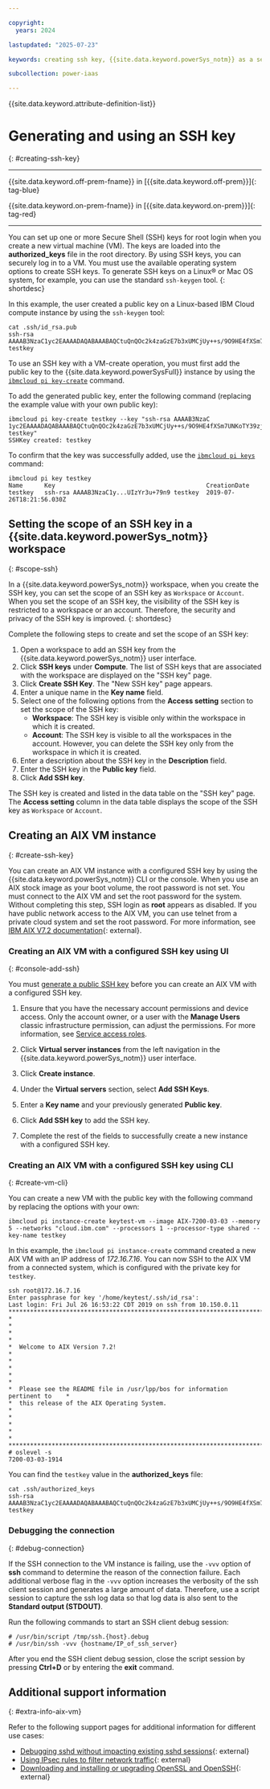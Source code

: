 ```yaml
---

copyright:
  years: 2024

lastupdated: "2025-07-23"

keywords: creating ssh key, {{site.data.keyword.powerSys_notm}} as a service, private cloud, before you begin, terminology, video, how-to

subcollection: power-iaas

---
```


{{site.data.keyword.attribute-definition-list}}

# Generating and using an SSH key
{: #creating-ssh-key}

---

{{site.data.keyword.off-prem-fname}} in [{{site.data.keyword.off-prem}}]{: tag-blue}


{{site.data.keyword.on-prem-fname}} in [{{site.data.keyword.on-prem}}]{: tag-red}


---



You can set up one or more Secure Shell (SSH) keys for root login when you create a new virtual machine (VM). The keys are loaded into the **authorized_keys** file in the root directory. By using SSH keys, you can securely log in to a VM. You must use the available operating system options to create SSH keys. To generate SSH keys on a Linux&reg; or Mac OS system, for example, you can use the standard `ssh-keygen` tool.
{: shortdesc}







In this example, the user created a public key on a Linux-based IBM Cloud compute instance by using the `ssh-keygen` tool:

```text
cat .ssh/id_rsa.pub
ssh-rsa AAAAB3NzaC1yc2EAAAADAQABAAABAQCtuQnQOc2k4zaGzE7b3xUMCjUy++s/9O9HE4fXSm7UNKoTY39zjQ8mhOwaA3HEo12tOdzdFDYHHWNOYufCcFFk61CAL6HyQGGClib1nFc1xUcgTI9Dee8zzaAsN8mIIr1CgbRELhvOsTv23U4QddpfjkcVoKfF0BAtxgauvooQdPZBoxa2rsD+BvcWnjglkYWG2aBbuzFvSl1fLMihjfej8w1lxbcsYEcJg2X96NJPLmLsEJ+XwoXfVuv0X4z8IoBzZ8UbyTlrDv73EAH34GViYfZFbrIaNnwnz/f/tuOKcINihH72YP+oZn9JeiHQ+hKpMqJAmOK2UIzYr3u+79n9 testkey
```



To use an SSH key with a VM-create operation, you must first add the public key to the {{site.data.keyword.powerSysFull}} instance by using the [`ibmcloud pi key-create`](/docs/power-iaas?topic=power-iaas-power-iaas-cli-reference#ibmcloud-pi-key-create) command.


To add the generated public key, enter the following command (replacing the example value with your own public key):

```text
ibmcloud pi key-create testkey --key "ssh-rsa AAAAB3NzaC
1yc2EAAAADAQABAAABAQCtuQnQOc2k4zaGzE7b3xUMCjUy++s/9O9HE4fXSm7UNKoTY39zjQ8mhOwaA3HEo12tOdzdFDYHHWNOYufCcFFk61CAL6HyQGGClib1nFc1xUcgTI9Dee8zzaAsN8mIIr1CgbRELhvOsTv23U4QddpfjkcVoKfF0BAtxgauvooQdPZBoxa2rsD+BvcWnjglkYWG2aBbuzFvSl1fLMihjfej8w1lxbcsYEcJg2X96NJPLmLsEJ+XwoXfVuv0X4z8IoBzZ8UbyTlrDv73EAH34GViYfZFbrIaNnwnz/f/tuOKcINihH72YP+oZn9JeiHQ+hKpMqJAmOK2UIzYr3u+79n9 testkey"
SSHKey created: testkey
```

To confirm that the key was successfully added, use the [`ibmcloud pi keys`](/docs/power-iaas?topic=power-iaas-power-iaas-cli-reference#ibmcloud-pi-keys) command:

```text
ibmcloud pi key testkey
Name      Key                                          CreationDate
testkey   ssh-rsa AAAAB3NzaC1y...UIzYr3u+79n9 testkey  2019-07-26T18:21:56.030Z
```









## Setting the scope of an SSH key in a {{site.data.keyword.powerSys_notm}} workspace
{: #scope-ssh}

In a {{site.data.keyword.powerSys_notm}} workspace, when you create the SSH key, you can set the scope of an SSH key as `Workspace` or `Account`. When you set the scope of an SSH key, the visibility of the SSH key is restricted to a workspace or an account. Therefore, the security and privacy of the SSH key is improved.
{: shortdesc}

Complete the following steps to create and set the scope of an SSH key:

1. Open a workspace to add an SSH key from the {{site.data.keyword.powerSys_notm}} user interface.
2. Click **SSH keys** under **Compute**. The list of SSH keys that are associated with the workspace are displayed on the "SSH key" page.
3. Click **Create SSH Key**. The "New SSH key" page appears.
4. Enter a unique name in the **Key name** field.
5. Select one of the following options from the **Access setting** section to set the scope of the SSH key:
   - **Workspace**: The SSH key is visible only within the workspace in which it is created.
   - **Account**: The SSH key is visible to all the workspaces in the account. However, you can delete the SSH key only from the workspace in which it is created.
6. Enter a description about the SSH key in the **Description** field.
7. Enter the SSH key in the **Public key** field.
8. Click **Add SSH key**.

The SSH key is created and listed in the data table on the "SSH key" page. The **Access setting** column in the data table displays the scope of the SSH key as `Workspace` or `Account`.




## Creating an AIX VM instance
{: #create-ssh-key}

You can create an AIX VM instance with a configured SSH key by using the {{site.data.keyword.powerSys_notm}} CLI or the console. When you use an AIX stock image as your boot volume, the root password is not set. You must connect to the AIX VM and set the root password for the system. Without completing this step, SSH login as **root** appears as disabled. If you have public network access to the AIX VM, you can use telnet from a private cloud system and set the root password. For more information, see [IBM AIX V7.2 documentation](https://www.ibm.com/docs/en/aix/7.2){: external}.

### Creating an AIX VM with a configured SSH key using UI
{: #console-add-ssh}

You must [generate a public SSH key](#creating-ssh-key) before you can create an AIX VM with a configured SSH key.

1. Ensure that you have the necessary account permissions and device access. Only the account owner, or a user with the **Manage Users** classic infrastructure permission, can adjust the permissions. For more information, see [Service access roles](/docs/power-iaas?topic=power-iaas-managing-resources-and-users#service-access-roles).

2. Click **Virtual server instances** from the left navigation in the {{site.data.keyword.powerSys_notm}} user interface.

3. Click **Create instance**.

4. Under the **Virtual servers** section, select **Add SSH Keys**.

5. Enter a **Key name** and your previously generated **Public key**.

6. Click **Add SSH key** to add the SSH key.

7. Complete the rest of the fields to successfully create a new instance with a configured SSH key.

### Creating an AIX VM with a configured SSH key using CLI
{: #create-vm-cli}

You can create a new VM with the public key with the following command by replacing the options with your own:

```text
ibmcloud pi instance-create keytest-vm --image AIX-7200-03-03 --memory 5 --networks "cloud.ibm.com" --processors 1 --processor-type shared --key-name testkey
```

In this example, the `ibmcloud pi instance-create` command created a new AIX VM with an IP address of _172.16.7.16_. You can now SSH to the AIX VM from a connected system, which is configured with the private key for `testkey`.

```text
ssh root@172.16.7.16
Enter passphrase for key '/home/keytest/.ssh/id_rsa':
Last login: Fri Jul 26 16:53:22 CDT 2019 on ssh from 10.150.0.11
*******************************************************************************
*                                                                             *
*                                                                             *
*  Welcome to AIX Version 7.2!                                                *
*                                                                             *
*                                                                             *
*  Please see the README file in /usr/lpp/bos for information pertinent to    *
*  this release of the AIX Operating System.                                  *
*                                                                             *
*                                                                             *
*******************************************************************************
# oslevel -s
7200-03-03-1914
```

You can find the `testkey` value in the **authorized_keys** file:

```text
cat .ssh/authorized_keys
ssh-rsa AAAAB3NzaC1yc2EAAAADAQABAAABAQCtuQnQOc2k4zaGzE7b3xUMCjUy++s/9O9HE4fXSm7UNKoTY39zjQ8mhOwaA3HEo12tOdzdFDYHHWNOYufCcFFk61CAL6HyQGGClib1nFc1xUcgTI9Dee8zzaAsN8mIIr1CgbRELhvOsTv23U4QddpfjkcVoKfF0BAtxgauvooQdPZBoxa2rsD+BvcWnjglkYWG2aBbuzFvSl1fLMihjfej8w1lxbcsYEcJg2X96NJPLmLsEJ+XwoXfVuv0X4z8IoBzZ8UbyTlrDv73EAH34GViYfZFbrIaNnwnz/f/tuOKcINihH72YP+oZn9JeiHQ+hKpMqJAmOK2UIzYr3u+79n9 testkey
```

### Debugging the connection
{: #debug-connection}

If the SSH connection to the VM instance is failing, use the `-vvv` option of **ssh** command to determine the reason of the connection failure. Each additional verbose flag in the `-vvv` option increases the verbosity of the ssh client session and generates a large amount of data. Therefore, use a script session to capture the ssh log data so that log data is also sent to the **Standard output (STDOUT)**.

Run the following commands to start an SSH client debug session:
```text
# /usr/bin/script /tmp/ssh.{host}.debug
# /usr/bin/ssh -vvv {hostname/IP_of_ssh_server}
```

After you end the SSH client debug session, close the script session by pressing **Ctrl+D** or by entering the **exit** command.

## Additional support information
{: #extra-info-aix-vm}

Refer to the following support pages for additional information for different use cases:

- [Debugging sshd without impacting existing sshd sessions](https://www.ibm.com/support/pages/node/631957){: external}
- [Using IPsec rules to filter network traffic](https://www.ibm.com/support/pages/node/6590907){: external}
- [Downloading and installing or upgrading OpenSSL and OpenSSH](https://www.ibm.com/support/pages/node/720655){: external}

